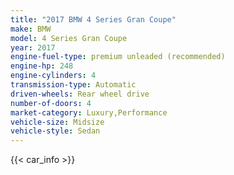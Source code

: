 ```yaml
---
title: "2017 BMW 4 Series Gran Coupe"
make: BMW
model: 4 Series Gran Coupe
year: 2017
engine-fuel-type: premium unleaded (recommended)
engine-hp: 248
engine-cylinders: 4
transmission-type: Automatic
driven-wheels: Rear wheel drive
number-of-doors: 4
market-category: Luxury,Performance
vehicle-size: Midsize
vehicle-style: Sedan
---
```


{{< car_info >}}
